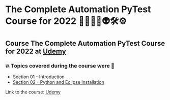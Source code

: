 # The Complete Automation PyTest Course for 2022 👨‍💻🐍🤖👽🛠️⚙️
## Course The Complete Automation PyTest Course for 2022 at [Udemy](https://www.udemy.com/course/pytest-python/)
### :boom: Topics covered during the course were :rocket:
- Section 01 - Introduction
- [Section 02 - Python and Eclipse Installation]()


Link to the course: [Udemy](https://www.udemy.com/course/pytest-python/)
